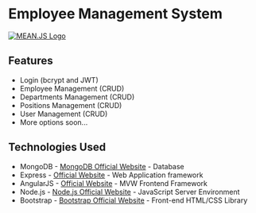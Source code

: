 # Employee Management System

[![MEAN.JS Logo](http://meanjs.org/img/logo-small.png)](http://meanjs.org/)

## Features
* Login (bcrypt and JWT)
* Employee Management (CRUD)
* Departments Management (CRUD)
* Positions Management (CRUD)
* User Management (CRUD)
* More options soon...

## Technologies Used
* MongoDB - [MongoDB Official Website](http://mongodb.org/) - Database
* Express - [Official Website](http://expressjs.com/) - Web Application framework
* AngularJS - [Official Website](http://angularjs.org/) - MVW Frontend Framework
* Node.js - [Node.js Official Website](http://nodejs.org/) - JavaScript Server Environment
* Bootstrap - [Bootstrap Official Website](http://getbootstrap.com/) - Front-end HTML/CSS Library
